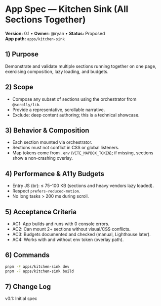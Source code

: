 # App Spec — Kitchen Sink (All Sections Together)
**Version:** 0.1 • **Owner:** @ryan • **Status:** Proposed  
**App path:** `apps/kitchen-sink`

## 1) Purpose
Demonstrate and validate multiple sections running together on one page, exercising composition, lazy loading, and budgets.

## 2) Scope
- Compose any subset of sections using the orchestrator from `@scrolly/lib`.
- Provide a representative, scrollable narrative.
- Exclude: deep content authoring; this is a technical showcase.

## 3) Behavior & Composition
- Each section mounted via orchestrator.
- Sections must not conflict in CSS or global listeners.
- Map tokens come from `.env` (`VITE_MAPBOX_TOKEN`); if missing, sections show a non-crashing overlay.

## 4) Performance & A11y Budgets
- Entry JS (br): ≤ 75–100 KB (sections and heavy vendors lazy loaded).
- Respect `prefers-reduced-motion`.
- No long tasks > 200 ms during scroll.

## 5) Acceptance Criteria
- AC1: App builds and runs with 0 console errors.
- AC2: Can mount 2+ sections without visual/CSS conflicts.
- AC3: Budgets documented and checked (manual, Lighthouse later).
- AC4: Works with and without env token (overlay path).

## 6) Commands
```bash
pnpm -F apps/kitchen-sink dev
pnpm -F apps/kitchen-sink build
```

## 7) Change Log
v0.1: Initial spec
